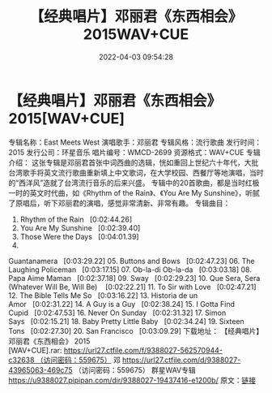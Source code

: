 ﻿---
title: 【经典唱片】邓丽君《东西相会》2015WAV+CUE
date: 2022-04-03 09:54:28
categories: WAV车载音乐、镜像
tags: 国语流行
---
# 【经典唱片】邓丽君《东西相会》2015[WAV+CUE]

专辑名称：East Meets West
演唱歌手：邓丽君
专辑风格：流行歌曲
发行时间：2015
发行公司：环星音乐
唱片编号：WMCD-2699
资源格式：WAV+CUE
专辑介绍：
这张专辑是邓丽君首张中词西曲的选辑，恍如重回上世纪六十年代，大批台湾歌手将英文流行歌曲重新填上中文歌词，在大学校园、西餐厅等地演唱，当时的“西洋风”造就了台湾流行音乐的后来兴盛。
专辑中的20首歌曲，都是当时红极一时的英文时代曲，如《Rhythm of the Rain》、《You Are My
Sunshine》，听腻了原唱后，听下邓丽君的演唱，感觉非常清新、非常有趣。
专辑曲目：
01. Rhythm of the
Rain   [0:02:44.26]
02. You Are My
Sunshine   [0:02:39.40]
03. Those Were the
Days   [0:04:01.39]
04.
Guantanamera   [0:03:29.22]
05. Buttons and
Bows   [0:02:47.23]
06. The Laughing
Policeman   [0:03:17.15]
07. Ob-la-di
Ob-la-da   [0:03:03.18]
08. Papa Aime
Maman   [0:02:37.18]
09.
Sway   [0:02:29.23]
10. Que Sera, Sera
(Whatever Will Be, Will Be)    [0:02:22.21]
11. To Sir with
Love   [0:02:47.21]
12. The Bible Tells Me
So   [0:03:16.22]
13. Historia de un
Amor   [0:02:31.22]
14. A Guy is a
Guy   [0:02:38.24]
15. I Gotta Find
Cupid   [0:02:47.53]
16. Never On
Sunday   [0:02:31.32]
17. Simon
Says   [0:02:15.21]
18. Baby Pretty Little
Baby   [0:02:34.24]
19. Sixteen
Tons   [0:02:27.30]
20. San
Francisco   [0:03:09.29]
下载地址：
【经典唱片】邓丽君《东西相会》 2015 [WAV+CUE].rar: https://url27.ctfile.com/f/9388027-562570944-c32638 （访问密码：559675）
邓
https://url27.ctfile.com/d/9388027-43965063-469c75
（访问密码：559675）
群星WAV专辑
https://u9388027.pipipan.com/dir/9388027-19437416-e1200b/
原文：[链接](https://blog.sina.com.cn/s/blog_1647c7e7601030wht.html)